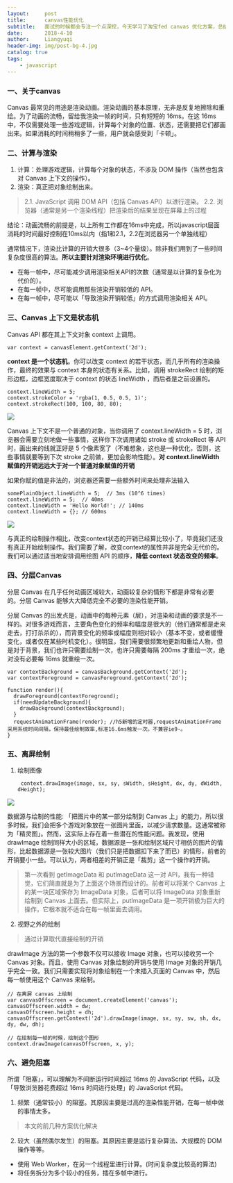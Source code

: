 ```yaml
---
layout:     post
title:      canvas性能优化
subtitle:   面试的时候都会专注一个点深挖，今天学习了淘宝fed canvas 优化方案，总结一下
date:       2018-4-10
author:     Liangyuqi
header-img: img/post-bg-4.jpg
catalog: true
tags:
    - javascript
---
```


### 一、关于canvas

Canvas 最常见的用途是渲染动画。渲染动画的基本原理，无非是反复地擦除和重绘。为了动画的流畅，留给我渲染一帧的时间，只有短短的 16ms。在这 16ms 中，不仅需要处理一些游戏逻辑，计算每个对象的位置、状态，还需要把它们都画出来。如果消耗的时间稍稍多了一些，用户就会感受到「卡顿」。

### 二、计算与渲染

1. 计算：处理游戏逻辑，计算每个对象的状态，不涉及 DOM 操作（当然也包含对 Canvas 上下文的操作）。
2. 渲染：真正把对象绘制出来。 

> 2.1. JavaScript 调用 DOM API（包括 Canvas API）以进行渲染。 
> 2.2. 浏览器（通常是另一个渲染线程）把渲染后的结果呈现在屏幕上的过程

结论：动画流畅的前提是，以上所有工作都在16ms中完成，所以javascript层面消耗的时间最好控制在10ms以内（指1和2.1，2.2在浏览器另一个单独线程）

通常情况下，渲染比计算的开销大很多（3~4个量级）。除非我们用到了一些时间复杂度很高的算法。**所以主要针对渲染环境进行优化**。

* 在每一帧中，尽可能减少调用渲染相关API的次数（通常是以计算的复杂化为代价的）。
* 在每一帧中，尽可能调用那些渲染开销较低的 API。
* 在每一帧中，尽可能以「导致渲染开销较低」的方式调用渲染相关 API。

### 三、Canvas 上下文是状态机

Canvas API 都在其上下文对象 context 上调用。

    var context = canvasElement.getContext('2d');

**context 是一个状态机**。你可以改变 context 的若干状态，而几乎所有的渲染操作，最终的效果与 context 本身的状态有关系。比如，调用 strokeRect 绘制的矩形边框，边框宽度取决于 context 的状态 lineWidth ，而后者是之前设置的。
 
    context.lineWidth = 5;
    context.strokeColor = 'rgba(1, 0.5, 0.5, 1)';
    context.strokeRect(100, 100, 80, 80);
    
![](http://photo.lustforlife.cn/43.png)
    
Canvas 上下文不是一个普通的对象，当你调用了 context.lineWidth = 5 时，浏览器会需要立刻地做一些事情，这样你下次调用诸如 stroke 或 strokeRect 等 API 时，画出来的线就正好是 5 个像素宽了（不难想象，这也是一种优化，否则，这些事情就要等到下次 stroke 之前做，更加会影响性能）。**对 context.lineWidth 赋值的开销远远大于对一个普通对象赋值的开销**

如果你赋的值是非法的，浏览器还需要一些额外时间来处理非法输入
    
    
    somePlainObject.lineWidth = 5;  // 3ms (10^6 times)
    context.lineWidth = 5;  // 40ms
    context.lineWidth = 'Hello World!'; // 140ms
    context.lineWidth = {}; // 600ms

![](http://photo.lustforlife.cn/44.png)
   
与真正的绘制操作相比，改变context状态的开销已经算比较小了，毕竟我们还没有真正开始绘制操作。我们需要了解，改变context的属性并非是完全无代价的。我们可以通过适当地安排调用绘图 API 的顺序，**降低 context 状态改变的频率**。

### 四、分层Canvas

分层 Canvas 在几乎任何动画区域较大，动画较复杂的情形下都是非常有必要的。分层 Canvas 能够大大降低完全不必要的渲染性能开销。

分层 Canvas 的出发点是，动画中的每种元素（层），对渲染和动画的要求是不一样的。对很多游戏而言，主要角色变化的频率和幅度是很大的（他们通常都是走来走去，打打杀杀的），而背景变化的频率或幅度则相对较小（基本不变，或者缓慢变化，或者仅在某些时机变化）。很明显，我们需要很频繁地更新和重绘人物，但是对于背景，我们也许只需要绘制一次，也许只需要每隔 200ms 才重绘一次，绝对没有必要每 16ms 就重绘一次。

    var contextBackground = canvasBackground.getContext('2d');
    var contextForeground = canvasForeground.getContext('2d');
     
    function render(){
      drawForeground(contextForeground);
      if(needUpdateBackground){
        drawBackground(contextBackground);
      }
      requestAnimationFrame(render); //h5新增的定时器,requestAnimationFrame采用系统时间间隔，保持最佳绘制效率,标准16.6ms触发一次。不兼容ie9-。
    }

### 五、离屏绘制

1. 绘制图像

        context.drawImage(image, sx, sy, sWidth, sHeight, dx, dy, dWidth, dHeight);
![](http://photo.lustforlife.cn/45.png)

 数据源与绘制的性能:
「把图片中的某一部分绘制到 Canvas 上」的能力，所以很多时候，我们会把多个游戏对象放在一张图片里面，以减少请求数量。这通常被称为「精灵图」。然而，这实际上存在着一些潜在的性能问题。我发现，使用 drawImage 绘制同样大小的区域，数据源是一张和绘制区域尺寸相仿的图片的情形，比起数据源是一张较大图片（我们只是把数据扣下来了而已）的情形，前者的开销要小一些。可以认为，两者相差的开销正是「裁剪」这一个操作的开销。

>第一次看到 getImageData 和 putImageData 这一对 API，我有一种错觉，它们简直就是为了上面这个场景而设计的。前者可以将某个 Canvas 上的某一块区域保存为 ImageData 对象，后者可以将 ImageData 对象重新绘制到 Canvas 上面去。但实际上，putImageData 是一项开销极为巨大的操作，它根本就不适合在每一帧里面去调用。

2. 视野之外的绘制

> 通过计算取代直接绘制的开销

drawImage 方法的第一个参数不仅可以接收 Image 对象，也可以接收另一个 Canvas 对象。而且，使用 Canvas 对象绘制的开销与使用 Image 对象的开销几乎完全一致。我们只需要实现将对象绘制在一个未插入页面的 Canvas 中，然后每一帧使用这个 Canvas 来绘制。

    // 在离屏 canvas 上绘制
    var canvasOffscreen = document.createElement('canvas');
    canvasOffscreen.width = dw;
    canvasOffscreen.height = dh;
    canvasOffscreen.getContext('2d').drawImage(image, sx, sy, sw, sh, dx, dy, dw, dh);
     
    // 在绘制每一帧的时候，绘制这个图形
    context.drawImage(canvasOffscreen, x, y);
    
### 六、避免阻塞

所谓「阻塞」，可以理解为不间断运行时间超过 16ms 的 JavaScript 代码，以及「导致浏览器花费超过 16ms 时间进行处理」的 JavaScript 代码。

1. 频繁（通常较小）的阻塞。其原因主要是过高的渲染性能开销，在每一帧中做的事情太多。

 > 本文的前几种方案优化解决

2. 较大（虽然偶尔发生）的阻塞。其原因主要是运行复杂算法、大规模的 DOM 操作等等。

* 使用 Web Worker，在另一个线程里进行计算。(时间复杂度比较高的算法)
* 将任务拆分为多个较小的任务，插在多帧中进行。

